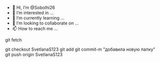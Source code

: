 - 👋 Hi, I’m @Sobolhi26
- 👀 I’m interested in ...
- 🌱 I’m currently learning ...
- 💞️ I’m looking to collaborate on ...
- 📫 How to reach me ...

<!---
Sobolhi26/Sobolhi26 is a ✨ special ✨ repository because its `README.md` (this file) appears on your GitHub profile.
You can click the Preview link to take a look at your changes.
--->
git fetch

git checkout SvetlanaS123
git add
git commit-m "добавила новую папку"
git push origin SvetlanaS123

















